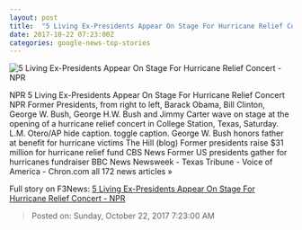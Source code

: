 ```yaml
---
layout: post
title:  "5 Living Ex-Presidents Appear On Stage For Hurricane Relief Concert - NPR"
date: 2017-10-22 07:23:00Z
categories: google-news-top-stories
---
```


![5 Living Ex-Presidents Appear On Stage For Hurricane Relief Concert - NPR](https://media.npr.org/assets/img/2017/10/22/ap_17295039290257_wide-069ffaaffc5668fb9f3fe95a7a60ee81ac81cecb.jpg?s=1400)

NPR 5 Living Ex-Presidents Appear On Stage For Hurricane Relief Concert NPR Former Presidents, from right to left, Barack Obama, Bill Clinton, George W. Bush, George H.W. Bush and Jimmy Carter wave on stage at the opening of a hurricane relief concert in College Station, Texas, Saturday. L.M. Otero/AP hide caption. toggle caption. George W. Bush honors father at benefit for hurricane victims The Hill (blog) Former presidents raise $31 million for hurricane relief fund CBS News Former US presidents gather for hurricanes fundraiser BBC News Newsweek - Texas Tribune - Voice of America - Chron.com all 172 news articles »


Full story on F3News: [5 Living Ex-Presidents Appear On Stage For Hurricane Relief Concert - NPR](http://www.f3nws.com/n/bNmfBB)

> Posted on: Sunday, October 22, 2017 7:23:00 AM
